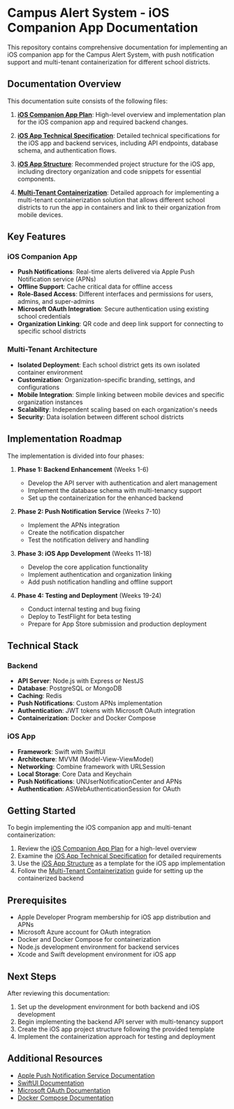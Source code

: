 # Campus Alert System - iOS Companion App Documentation

This repository contains comprehensive documentation for implementing an iOS companion app for the Campus Alert System, with push notification support and multi-tenant containerization for different school districts.

## Documentation Overview

This documentation suite consists of the following files:

1. **[iOS Companion App Plan](ios-companion-app-plan.md)**: High-level overview and implementation plan for the iOS companion app and required backend changes.

2. **[iOS App Technical Specification](ios-app-technical-spec.md)**: Detailed technical specifications for the iOS app and backend services, including API endpoints, database schema, and authentication flows.

3. **[iOS App Structure](ios-app-structure.md)**: Recommended project structure for the iOS app, including directory organization and code snippets for essential components.

4. **[Multi-Tenant Containerization](multi-tenant-containerization.md)**: Detailed approach for implementing a multi-tenant containerization solution that allows different school districts to run the app in containers and link to their organization from mobile devices.

## Key Features

### iOS Companion App

- **Push Notifications**: Real-time alerts delivered via Apple Push Notification service (APNs)
- **Offline Support**: Cache critical data for offline access
- **Role-Based Access**: Different interfaces and permissions for users, admins, and super-admins
- **Microsoft OAuth Integration**: Secure authentication using existing school credentials
- **Organization Linking**: QR code and deep link support for connecting to specific school districts

### Multi-Tenant Architecture

- **Isolated Deployment**: Each school district gets its own isolated container environment
- **Customization**: Organization-specific branding, settings, and configurations
- **Mobile Integration**: Simple linking between mobile devices and specific organization instances
- **Scalability**: Independent scaling based on each organization's needs
- **Security**: Data isolation between different school districts

## Implementation Roadmap

The implementation is divided into four phases:

1. **Phase 1: Backend Enhancement** (Weeks 1-6)
   - Develop the API server with authentication and alert management
   - Implement the database schema with multi-tenancy support
   - Set up the containerization for the enhanced backend

2. **Phase 2: Push Notification Service** (Weeks 7-10)
   - Implement the APNs integration
   - Create the notification dispatcher
   - Test the notification delivery and handling

3. **Phase 3: iOS App Development** (Weeks 11-18)
   - Develop the core application functionality
   - Implement authentication and organization linking
   - Add push notification handling and offline support

4. **Phase 4: Testing and Deployment** (Weeks 19-24)
   - Conduct internal testing and bug fixing
   - Deploy to TestFlight for beta testing
   - Prepare for App Store submission and production deployment

## Technical Stack

### Backend

- **API Server**: Node.js with Express or NestJS
- **Database**: PostgreSQL or MongoDB
- **Caching**: Redis
- **Push Notifications**: Custom APNs implementation
- **Authentication**: JWT tokens with Microsoft OAuth integration
- **Containerization**: Docker and Docker Compose

### iOS App

- **Framework**: Swift with SwiftUI
- **Architecture**: MVVM (Model-View-ViewModel)
- **Networking**: Combine framework with URLSession
- **Local Storage**: Core Data and Keychain
- **Push Notifications**: UNUserNotificationCenter and APNs
- **Authentication**: ASWebAuthenticationSession for OAuth

## Getting Started

To begin implementing the iOS companion app and multi-tenant containerization:

1. Review the [iOS Companion App Plan](ios-companion-app-plan.md) for a high-level overview
2. Examine the [iOS App Technical Specification](ios-app-technical-spec.md) for detailed requirements
3. Use the [iOS App Structure](ios-app-structure.md) as a template for the iOS app implementation
4. Follow the [Multi-Tenant Containerization](multi-tenant-containerization.md) guide for setting up the containerized backend

## Prerequisites

- Apple Developer Program membership for iOS app distribution and APNs
- Microsoft Azure account for OAuth integration
- Docker and Docker Compose for containerization
- Node.js development environment for backend services
- Xcode and Swift development environment for iOS app

## Next Steps

After reviewing this documentation:

1. Set up the development environment for both backend and iOS development
2. Begin implementing the backend API server with multi-tenancy support
3. Create the iOS app project structure following the provided template
4. Implement the containerization approach for testing and deployment

## Additional Resources

- [Apple Push Notification Service Documentation](https://developer.apple.com/documentation/usernotifications)
- [SwiftUI Documentation](https://developer.apple.com/documentation/swiftui)
- [Microsoft OAuth Documentation](https://docs.microsoft.com/en-us/azure/active-directory/develop/v2-overview)
- [Docker Compose Documentation](https://docs.docker.com/compose/)
